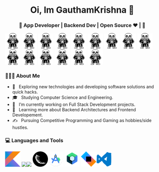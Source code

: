 <h1 align="center">Oi, Im GauthamKrishna 👋 </h1>
<h3 align="center">🚀 App Developer | Backend Dev | Open Source ♥ | 🚀</h3>

<div>
 <img src="https://github.com/gautham12321/gautham12321/blob/main/sans.gif" width="50">
 <img src="https://github.com/gautham12321/gautham12321/blob/main/sans.gif" width="50">
 <img src="https://github.com/gautham12321/gautham12321/blob/main/sans.gif" width="50">
 <img src="https://github.com/gautham12321/gautham12321/blob/main/sans.gif" width="50">
  <img src="https://github.com/gautham12321/gautham12321/blob/main/sans.gif" width="50">
 <img src="https://github.com/gautham12321/gautham12321/blob/main/sans.gif" width="50">
 <img src="https://github.com/gautham12321/gautham12321/blob/main/sans.gif" width="50">
 <img src="https://github.com/gautham12321/gautham12321/blob/main/sans.gif" width="50">
  <img src="https://github.com/gautham12321/gautham12321/blob/main/sans.gif" width="50">
 <img src="https://github.com/gautham12321/gautham12321/blob/main/sans.gif" width="50">
 <img src="https://github.com/gautham12321/gautham12321/blob/main/sans.gif" width="50">
 <img src="https://github.com/gautham12321/gautham12321/blob/main/sans.gif" width="50">
  <img src="https://github.com/gautham12321/gautham12321/blob/main/sans.gif" width="50">
 <img src="https://github.com/gautham12321/gautham12321/blob/main/sans.gif" width="50">
 <img src="https://github.com/gautham12321/gautham12321/blob/main/sans.gif" width="50">


  

<div align="left"> 
  <h3> 👨🏻‍💻 About Me </h3>

  - 🤔 &nbsp; Exploring new technologies and developing software solutions and quick hacks.
  - 🎓 &nbsp; Studying Computer Science and Engineering.
  - 💼 &nbsp; I’m currently working on Full Stack Development projects.
  - 🌱 &nbsp; Learning more about Backend Architectures and Frontend Developement.
  - ✍️ &nbsp; Pursuing Competitive Programming and Gaming as hobbies/side hustles.  
</div> 
</div>

<div>
  <h3> 💻 Languages and Tools </h3>
  <p>
  <img src="https://github.com/gautham12321/gautham12321/blob/main/Kotlin_Icon.png?raw=true" width="50"> <img src="https://media.giphy.com/media/3rCcV6sC1o2GY/giphy.gif" width="50"><img src="https://i.giphy.com/media/LMt9638dO8dftAjtco/200.webp"   width="50"> <img src="pngfind.com-flask-png-1286693.png"   width="50"><img src="android-studio-icon.png"   width="50">
    <img src="jetpack compose icon_RGB.png"   width="50"> <img src="ktor-icon-logo-C562808633-seeklogo.com.png" width="50"><img src="vs.gif" width="50">
   
  <p>
</div> 
